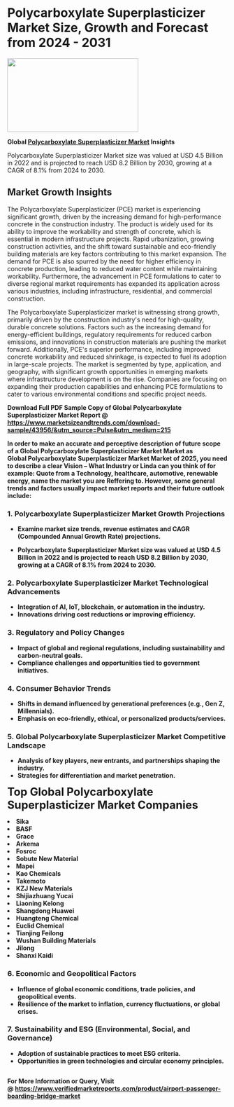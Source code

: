 <H1>Polycarboxylate Superplasticizer Market Size, Growth and Forecast from 2024 - 2031</H1><img class="aligncenter size-medium wp-image-584254" src="https://thirdeyenews.in/wp-content/uploads/2024/09/Global-Market-Research-300x168.jpeg" alt="" width="300" height="168" /><p><strong>Global&nbsp;<a href="https://www.marketsizeandtrends.com/download-sample/43956/&amp;utm_source=Pulse&amp;utm_medium=215">Polycarboxylate Superplasticizer Market</a> Insights</strong></p><p>Polycarboxylate Superplasticizer Market size was valued at USD 4.5 Billion in 2022 and is projected to reach USD 8.2 Billion by 2030, growing at a CAGR of 8.1% from 2024 to 2030.</p><p><h2>Market Growth Insights</h2> <p>The Polycarboxylate Superplasticizer (PCE) market is experiencing significant growth, driven by the increasing demand for high-performance concrete in the construction industry. The product is widely used for its ability to improve the workability and strength of concrete, which is essential in modern infrastructure projects. Rapid urbanization, growing construction activities, and the shift toward sustainable and eco-friendly building materials are key factors contributing to this market expansion. The demand for PCE is also spurred by the need for higher efficiency in concrete production, leading to reduced water content while maintaining workability. Furthermore, the advancement in PCE formulations to cater to diverse regional market requirements has expanded its application across various industries, including infrastructure, residential, and commercial construction.</p> <p><strong></strong></p> <p>The Polycarboxylate Superplasticizer market is witnessing strong growth, primarily driven by the construction industry's need for high-quality, durable concrete solutions. Factors such as the increasing demand for energy-efficient buildings, regulatory requirements for reduced carbon emissions, and innovations in construction materials are pushing the market forward. Additionally, PCE's superior performance, including improved concrete workability and reduced shrinkage, is expected to fuel its adoption in large-scale projects. The market is segmented by type, application, and geography, with significant growth opportunities in emerging markets where infrastructure development is on the rise. Companies are focusing on expanding their production capabilities and enhancing PCE formulations to cater to various environmental conditions and specific project needs.</p> <p><strong></p><p><span class=""><strong>Download Full PDF Sample Copy of Global Polycarboxylate Superplasticizer Market Report</strong> @ <a href="https://www.marketsizeandtrends.com/download-sample/43956/&amp;utm_source=Pulse&amp;utm_medium=215" target="_blank">https://www.marketsizeandtrends.com/download-sample/43956/&amp;utm_source=Pulse&amp;utm_medium=215</a></span></p><p>In order to make an accurate and perceptive description of future scope of a Global&nbsp;Polycarboxylate Superplasticizer Market Market as Global&nbsp;Polycarboxylate Superplasticizer Market Market of 2025, you need to describe a clear Vision &ndash; What Industry or Linda can you think of for example: Quote from a Technology, healthcare, automotive, renewable energy, name the market you are Reffering to. However, some general trends and factors usually impact market reports and their future outlook include:</p><h3>1.&nbsp;<strong>Polycarboxylate Superplasticizer Market Growth Projections</strong></h3><ul><li>Examine market size trends, revenue estimates and CAGR (Compounded Annual Growth Rate) projections.</li><li><p>Polycarboxylate Superplasticizer Market size was valued at USD 4.5 Billion in 2022 and is projected to reach USD 8.2 Billion by 2030, growing at a CAGR of 8.1% from 2024 to 2030.</p></li></ul><h3>2.&nbsp;<strong>Polycarboxylate Superplasticizer Market Technological Advancements</strong></h3><ul><li>Integration of AI, IoT, blockchain, or automation in the industry.</li><li>Innovations driving cost reductions or improving efficiency.</li></ul><h3>3.&nbsp;<strong>Regulatory and Policy Changes</strong></h3><ul><li>Impact of global and regional regulations, including sustainability and carbon-neutral goals.</li><li>Compliance challenges and opportunities tied to government initiatives.</li></ul><h3>4.&nbsp;<strong>Consumer Behavior Trends</strong></h3><ul><li>Shifts in demand influenced by generational preferences (e.g., Gen Z, Millennials).</li><li>Emphasis on eco-friendly, ethical, or personalized products/services.</li></ul><h3>5.&nbsp;<strong>Global Polycarboxylate Superplasticizer Market Competitive Landscape</strong></h3><ul><li>Analysis of key players, new entrants, and partnerships shaping the industry.</li><li>Strategies for differentiation and market penetration.</li></ul><p data-pm-slice="1 1 []"><span style="color: inherit; font-family: inherit; font-size: 25px;">Top Global Polycarboxylate Superplasticizer Market Companies</span></p><div class="" data-test-id=""><p><li>Sika</li><li> BASF</li><li> Grace</li><li> Arkema</li><li> Fosroc</li><li> Sobute New Material</li><li> Mapei</li><li> Kao Chemicals</li><li> Takemoto</li><li> KZJ New Materials</li><li> Shijiazhuang Yucai</li><li> Liaoning Kelong</li><li> Shangdong Huawei</li><li> Huangteng Chemical</li><li> Euclid Chemical</li><li> Tianjing Feilong</li><li> Wushan Building Materials</li><li> Jilong</li><li> Shanxi Kaidi</li></p></div><h3>6.&nbsp;<strong>Economic and Geopolitical Factors</strong></h3><ul><li>Influence of global economic conditions, trade policies, and geopolitical events.</li><li>Resilience of the market to inflation, currency fluctuations, or global crises.</li></ul><h3>7.&nbsp;<strong>Sustainability and ESG (Environmental, Social, and Governance)</strong></h3><ul><li>Adoption of sustainable practices to meet ESG criteria.</li><li>Opportunities in green technologies and circular economy principles.</li></ul><h2><strong style="font-size: 14px;">For More Information or Query, Visit @&nbsp;</strong><a style="background-color: #ffffff; font-size: 14px;" href="https://www.marketsizeandtrends.com/report/polycarboxylate-superplasticizer-market/" target="_blank">https://www.verifiedmarketreports.com/product/airport-passenger-boarding-bridge-market</a></h2>
